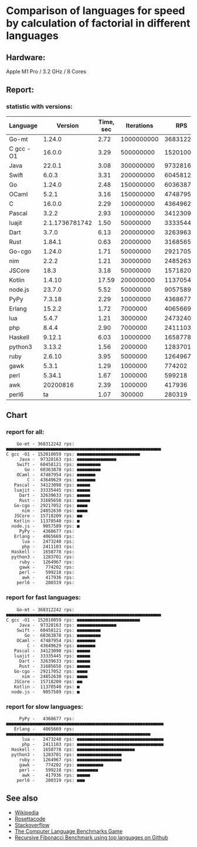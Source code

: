 Comparison of languages for speed by calculation of factorial in different languages
====================================================================================

Hardware:
---------
Apple M1 Pro / 3.2 GHz / 8 Cores


Report:
-------

### statistic with versions:

| Language   | Version        | Time, sec | Iterations | RPS       |
|------------|----------------|-----------|------------|-----------|
|      Go-mt |         1.24.0 |      2.72 | 1000000000 | 368312242 |
|  C gcc -O1 |         16.0.0 |      3.29 |  500000000 | 152010059 |
|       Java |         22.0.1 |      3.08 |  300000000 |  97328163 |
|      Swift |          6.0.3 |      3.31 |  200000000 |  60458121 |
|         Go |         1.24.0 |      2.48 |  150000000 |  60363878 |
|      OCaml |          5.2.1 |      3.16 |  150000000 |  47487954 |
|          C |         16.0.0 |      2.29 |  100000000 |  43649629 |
|     Pascal |          3.2.2 |      2.93 |  100000000 |  34123098 |
|     luajit | 2.1.1736781742 |      1.50 |   50000000 |  33335445 |
|       Dart |          3.7.0 |      6.13 |  200000000 |  32639633 |
|       Rust |         1.84.1 |      0.63 |   20000000 |  31685658 |
|     Go-cgo |         1.24.0 |      1.71 |   50000000 |  29217052 |
|        nim |          2.2.2 |      1.21 |   30000000 |  24852630 |
|     JSCore |           18.3 |      3.18 |   50000000 |  15718209 |
|     Kotlin |         1.4.10 |     17.59 |  200000000 |  11370540 |
|    node.js |         23.7.0 |      5.52 |   50000000 |   9057589 |
|       PyPy |         7.3.18 |      2.29 |   10000000 |   4368677 |
|     Erlang |         15.2.2 |      1.72 |    7000000 |   4065669 |
|        lua |          5.4.7 |      1.21 |    3000000 |   2473240 |
|        php |          8.4.4 |      2.90 |    7000000 |   2411103 |
|    Haskell |         9.12.1 |      6.03 |   10000000 |   1658778 |
|    python3 |         3.13.2 |      1.56 |    2000000 |   1283701 |
|       ruby |         2.6.10 |      3.95 |    5000000 |   1264967 |
|       gawk |          5.3.1 |      1.29 |    1000000 |    774202 |
|       perl |         5.34.1 |      1.67 |    1000000 |    599218 |
|        awk |       20200816 |      2.39 |    1000000 |    417936 |
|      perl6 |             ta |      1.07 |     300000 |    280319 |

## Chart

### report for all:

        Go-mt - 368312242 rps: ■■■■■■■■■■■■■■■■■■■■■■■■■■■■■■■■■■■■■■■■■■■■■■■■■■■■■■■■■■■
    C gcc -O1 - 152010059 rps: ■■■■■■■■■■■■■■■■■■■■■■■■
         Java -  97328163 rps: ■■■■■■■■■■■■■■■
        Swift -  60458121 rps: ■■■■■■■■■
           Go -  60363878 rps: ■■■■■■■■■
        OCaml -  47487954 rps: ■■■■■■■
            C -  43649629 rps: ■■■■■■■
       Pascal -  34123098 rps: ■■■■■
       luajit -  33335445 rps: ■■■■■
         Dart -  32639633 rps: ■■■■■
         Rust -  31685658 rps: ■■■■■
       Go-cgo -  29217052 rps: ■■■■
          nim -  24852630 rps: ■■■■
       JSCore -  15718209 rps: ■■
       Kotlin -  11370540 rps: ■
      node.js -   9057589 rps: ■
         PyPy -   4368677 rps: 
       Erlang -   4065669 rps: 
          lua -   2473240 rps: 
          php -   2411103 rps: 
      Haskell -   1658778 rps: 
      python3 -   1283701 rps: 
         ruby -   1264967 rps: 
         gawk -    774202 rps: 
         perl -    599218 rps: 
          awk -    417936 rps: 
        perl6 -    280319 rps: 

### report for fast languages:

        Go-mt - 368312242 rps: ■■■■■■■■■■■■■■■■■■■■■■■■■■■■■■■■■■■■■■■■■■■■■■■■■■■■■■■■■■■
    C gcc -O1 - 152010059 rps: ■■■■■■■■■■■■■■■■■■■■■■■■
         Java -  97328163 rps: ■■■■■■■■■■■■■■■
        Swift -  60458121 rps: ■■■■■■■■■
           Go -  60363878 rps: ■■■■■■■■■
        OCaml -  47487954 rps: ■■■■■■■
            C -  43649629 rps: ■■■■■■■
       Pascal -  34123098 rps: ■■■■■
       luajit -  33335445 rps: ■■■■■
         Dart -  32639633 rps: ■■■■■
         Rust -  31685658 rps: ■■■■■
       Go-cgo -  29217052 rps: ■■■■
          nim -  24852630 rps: ■■■■
       JSCore -  15718209 rps: ■■
       Kotlin -  11370540 rps: ■
      node.js -   9057589 rps: ■

### report for slow languages:

         PyPy -   4368677 rps: ■■■■■■■■■■■■■■■■■■■■■■■■■■■■■■■■■■■■■■■■■■■■■■■■■■■■■■■■■■■■
       Erlang -   4065669 rps: ■■■■■■■■■■■■■■■■■■■■■■■■■■■■■■■■■■■■■■■■■■■■■■■■■■■■■■■
          lua -   2473240 rps: ■■■■■■■■■■■■■■■■■■■■■■■■■■■■■■■■■
          php -   2411103 rps: ■■■■■■■■■■■■■■■■■■■■■■■■■■■■■■■■■
      Haskell -   1658778 rps: ■■■■■■■■■■■■■■■■■■■■■■
      python3 -   1283701 rps: ■■■■■■■■■■■■■■■■■
         ruby -   1264967 rps: ■■■■■■■■■■■■■■■■■
         gawk -    774202 rps: ■■■■■■■■■■
         perl -    599218 rps: ■■■■■■■■
          awk -    417936 rps: ■■■■■
        perl6 -    280319 rps: ■■■



See also
--------

  * [Wikipedia](http://en.wikipedia.org/wiki/Factorial)
  * [Rosettacode](http://rosettacode.org/wiki/Factorial)
  * [Stackoverflow](http://stackoverflow.com/questions/23930/factorial-algorithms-in-different-languages)
  * [The Computer Language Benchmarks Game](https://benchmarksgame-team.pages.debian.net/benchmarksgame/index.html)
  * [Recursive Fibonacci Benchmark using top languages on Github](https://github.com/drujensen/fib)
